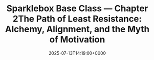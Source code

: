---
title: "Sparklebox Base Class — Chapter 2The Path of Least Resistance: Alchemy, Alignment, and the Myth of Motivation"
date: 2025-07-13T14:19:00+0000

slug: "base-class-chapter2"
categories:
  - "Dreamweaver’s Tales"
  - "Sparklebox Base Class"
  - "TheDreamToolkit"
tags:
  - "Sparklebox Base Class"
  - "TheDreamToolkit"
draft: false
aliases:
  - "/base-class-chapter2/"
---